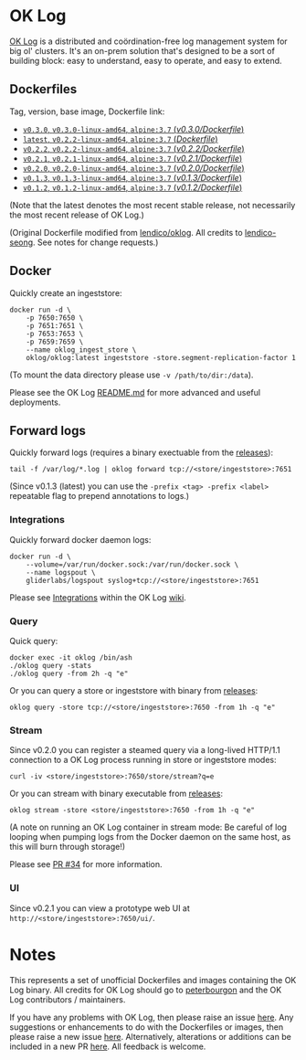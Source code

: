 # OK Log

[OK Log](https://github.com/oklog/oklog) is a distributed and coördination-free log management system for big ol' clusters. It's an on-prem solution that's designed to be a sort of building block: easy to understand, easy to operate, and easy to extend.

## Dockerfiles

Tag, version, base image, Dockerfile link:


-	[`v0.3.0`, `v0.3.0-linux-amd64`, `alpine:3.7` (*v0.3.0/Dockerfile*)](https://github.com/m247suppport/oklog/blob/master/v0.3.0/Dockerfile)
-	[`latest`, `v0.2.2-linux-amd64`, `alpine:3.7` (*Dockerfile*)](https://github.com/m247suppport/oklog/blob/master/Dockerfile)
-	[`v0.2.2`, `v0.2.2-linux-amd64`, `alpine:3.7` (*v0.2.2/Dockerfile*)](https://github.com/m247suppport/oklog/blob/master/v0.2.2/Dockerfile)
-	[`v0.2.1`, `v0.2.1-linux-amd64`, `alpine:3.7` (*v0.2.1/Dockerfile*)](https://github.com/m247suppport/oklog/blob/master/v0.2.1/Dockerfile)
-	[`v0.2.0`, `v0.2.0-linux-amd64`, `alpine:3.7` (*v0.2.0/Dockerfile*)](https://github.com/m247suppport/oklog/blob/master/v0.2.0/Dockerfile)
-	[`v0.1.3`, `v0.1.3-linux-amd64`, `alpine:3.7` (*v0.1.3/Dockerfile*)](https://github.com/m247suppport/oklog/blob/master/v0.1.3/Dockerfile)
-	[`v0.1.2`, `v0.1.2-linux-amd64`, `alpine:3.7` (*v0.1.2/Dockerfile*)](https://github.com/m247suppport/oklog/blob/master/v0.1.2/Dockerfile)

(Note that the latest denotes the most recent stable release, not necessarily the most recent release of OK Log.)

(Original Dockerfile modified from [lendico/oklog](https://hub.docker.com/r/lendico/oklog). All credits to [lendico-seong](https://github.com/lendico-seong). See notes for change requests.)

## Docker

Quickly create an ingeststore:

```
docker run -d \
	-p 7650:7650 \
	-p 7651:7651 \
	-p 7653:7653 \
	-p 7659:7659 \
	--name oklog_ingest_store \
	oklog/oklog:latest ingeststore -store.segment-replication-factor 1
```

(To mount the data directory please use `-v /path/to/dir:/data`).

Please see the OK Log [README.md](https://github.com/oklog/oklog/blob/master/README.md) for more advanced and useful deployments.

## Forward logs

Quickly forward logs (requires a binary exectuable from the [releases](https://github.com/oklog/oklog/releases)):

```
tail -f /var/log/*.log | oklog forward tcp://<store/ingeststore>:7651
```

(Since v0.1.3 (latest) you can use the `-prefix <tag> -prefix <label>` repeatable flag to prepend annotations to logs.)

### Integrations

Quickly forward docker daemon logs:

```
docker run -d \
	--volume=/var/run/docker.sock:/var/run/docker.sock \
	--name logspout \
	gliderlabs/logspout syslog+tcp://<store/ingeststore>:7651
```

Please see [Integrations](https://github.com/oklog/oklog/wiki/Integrations) within the OK Log [wiki](https://github.com/oklog/oklog/wiki).

### Query

Quick query:

```
docker exec -it oklog /bin/ash
./oklog query -stats
./oklog query -from 2h -q "e"
```
Or you can query a store or ingeststore with binary from [releases](https://github.com/oklog/oklog/releases):
```
oklog query -store tcp://<store/ingeststore>:7650 -from 1h -q "e"
```

### Stream

Since v0.2.0 you can register a steamed query via a long-lived HTTP/1.1 connection to a OK Log process running in store or ingeststore modes:

```
curl -iv <store/ingeststore>:7650/store/stream?q=e
```

Or you can stream with binary executable from [releases](https://github.com/oklog/oklog/releases):

```
oklog stream -store <store/ingeststore>:7650 -from 1h -q "e"
```

(A note on running an OK Log container in stream mode: Be careful of log looping when pumping logs from the Docker daemon on the same host, as this will burn through storage!)

Please see [PR #34](https://github.com/oklog/oklog/pull/34) for more information.

### UI

Since v0.2.1 you can view a prototype web UI at `http://<store/ingeststore>:7650/ui/`.

# Notes

This represents a set of unofficial Dockerfiles and images containing the OK Log binary. All credits for OK Log should go to [peterbourgon](https://github.com/peterbourgon) and the OK Log contributors / maintainers.

If you have any problems with OK Log, then please raise an issue [here](https://github.com/oklog/oklog/issues/new). Any suggestions or enhancements to do with the Dockerfiles or images, then please raise a new issue [here](https://github.com/m247suppport/oklog/issues/new). Alternatively, alterations or additions can be included in a new PR [here](https://github.com/m247suppport/oklog/pulls). All feedback is welcome.
